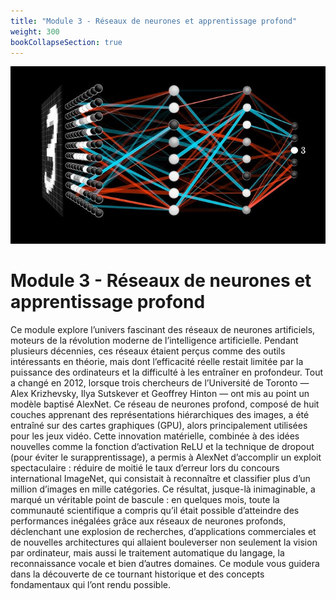 ```yaml
---
title: "Module 3 - Réseaux de neurones et apprentissage profond"
weight: 300
bookCollapseSection: true
---
```


![](/images/neural-network.jpg)

#  Module 3 - Réseaux de neurones et apprentissage profond

Ce module explore l’univers fascinant des réseaux de neurones
artificiels, moteurs de la révolution moderne de l’intelligence
artificielle. Pendant plusieurs décennies, ces réseaux étaient perçus
comme des outils intéressants en théorie, mais dont l’efficacité
réelle restait limitée par la puissance des ordinateurs et la
difficulté à les entraîner en profondeur. Tout a changé en 2012,
lorsque trois chercheurs de l’Université de Toronto — Alex Krizhevsky,
Ilya Sutskever et Geoffrey Hinton — ont mis au point un modèle baptisé
AlexNet. Ce réseau de neurones profond, composé de huit couches
apprenant des représentations hiérarchiques des images, a été entraîné
sur des cartes graphiques (GPU), alors principalement utilisées pour
les jeux vidéo. Cette innovation matérielle, combinée à des idées
nouvelles comme la fonction d’activation ReLU et la technique de
dropout (pour éviter le surapprentissage), a permis à AlexNet
d’accomplir un exploit spectaculaire : réduire de moitié le taux
d’erreur lors du concours international ImageNet, qui consistait à
reconnaître et classifier plus d’un million d’images en mille
catégories. Ce résultat, jusque-là inimaginable, a marqué un véritable
point de bascule : en quelques mois, toute la communauté scientifique
a compris qu’il était possible d’atteindre des performances inégalées
grâce aux réseaux de neurones profonds, déclenchant une explosion de
recherches, d’applications commerciales et de nouvelles architectures
qui allaient bouleverser non seulement la vision par ordinateur, mais
aussi le traitement automatique du langage, la reconnaissance vocale
et bien d’autres domaines. Ce module vous guidera dans la découverte
de ce tournant historique et des concepts fondamentaux qui l’ont rendu
possible.
